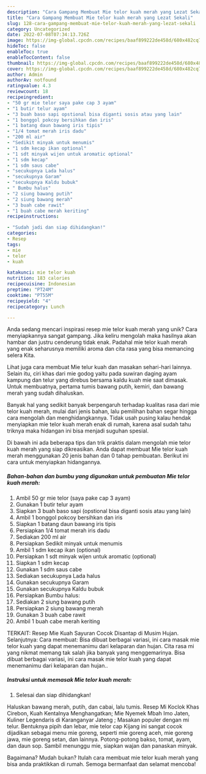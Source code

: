 ```yaml
---
description: "Cara Gampang Membuat Mie telor kuah merah yang Lezat Sekali"
title: "Cara Gampang Membuat Mie telor kuah merah yang Lezat Sekali"
slug: 128-cara-gampang-membuat-mie-telor-kuah-merah-yang-lezat-sekali
category: Uncategorized
date: 2022-07-08T07:34:13.726Z
image: https://img-global.cpcdn.com/recipes/baaf899222de458d/680x482cq70/mie-telor-kuah-merah-foto-resep-utama.jpg
hideToc: false
enableToc: true
enableTocContent: false
thumbnail: https://img-global.cpcdn.com/recipes/baaf899222de458d/680x482cq70/mie-telor-kuah-merah-foto-resep-utama.jpg
cover: https://img-global.cpcdn.com/recipes/baaf899222de458d/680x482cq70/mie-telor-kuah-merah-foto-resep-utama.jpg
author: Admin
authorAv: notfound
ratingvalue: 4.3
reviewcount: 18
recipeingredient:
- "50 gr mie telor saya pake cap 3 ayam"
- "1 butir telur ayam"
- "3 buah baso sapi opstional bisa diganti sosis atau yang lain"
- "1 bonggol pokcoy bersihkan dan iris"
- "1 batang daun bawang iris tipis"
- "1/4 tomat merah iris dadu"
- "200 ml air"
- "Sedikit minyak untuk menumis"
- "1 sdm kecap ikan optional"
- "1 sdt minyak wijen untuk aromatic optional"
- "1 sdm kecap"
- "1 sdm saus cabe"
- "secukupnya Lada halus"
- "secukupnya Garam"
- "secukupnya Kaldu bubuk"
- " Bumbu halus"
- "2 siung bawang putih"
- "2 siung bawang merah"
- "3 buah cabe rawit"
- "1 buah cabe merah keriting"
recipeinstructions:

- "Sudah jadi dan siap dihidangkan!"
categories:
- Resep
tags:
- mie
- telor
- kuah

katakunci: mie telor kuah 
nutrition: 183 calories
recipecuisine: Indonesian
preptime: "PT24M"
cooktime: "PT55M"
recipeyield: "4"
recipecategory: Lunch

---
```





Anda sedang mencari inspirasi resep mie telor kuah merah yang unik? Cara menyiapkannya sangat gampang. Jika keliru mengolah maka hasilnya akan hambar dan justru cenderung tidak enak. Padahal mie telor kuah merah yang enak seharusnya memiliki aroma dan cita rasa yang bisa memancing selera Kita.





Lihat juga cara membuat Mie telur kuah dan masakan sehari-hari lainnya. Selain itu, ciri khas dari mie godog yaitu pada suwiran daging ayam kampung dan telur yang direbus bersama kaldu kuah mie saat dimasak. Untuk membuatnya, pertama tumis bawang putih, kemiri, dan bawang merah yang sudah dihaluskan.

Banyak hal yang sedikit banyak berpengaruh terhadap kualitas rasa dari mie telor kuah merah, mulai dari jenis bahan, lalu pemilihan bahan segar hingga cara mengolah dan menghidangkannya. Tidak usah pusing kalau hendak menyiapkan mie telor kuah merah enak di rumah, karena asal sudah tahu triknya maka hidangan ini bisa menjadi suguhan spesial.






Di bawah ini ada beberapa tips dan trik praktis dalam mengolah mie telor kuah merah yang siap dikreasikan. Anda dapat membuat Mie telor kuah merah menggunakan 20 jenis bahan dan 0 tahap pembuatan. Berikut ini cara untuk menyiapkan hidangannya.

<!--inarticleads1-->

##### Bahan-bahan dan bumbu yang digunakan untuk pembuatan Mie telor kuah merah:

1. Ambil 50 gr mie telor (saya pake cap 3 ayam)
1. Gunakan 1 butir telur ayam
1. Siapkan 3 buah baso sapi (opstional bisa diganti sosis atau yang lain)
1. Ambil 1 bonggol pokcoy bersihkan dan iris
1. Siapkan 1 batang daun bawang iris tipis
1. Persiapkan 1/4 tomat merah iris dadu
1. Sediakan 200 ml air
1. Persiapkan Sedikit minyak untuk menumis
1. Ambil 1 sdm kecap ikan (optional)
1. Persiapkan 1 sdt minyak wijen untuk aromatic (optional)
1. Siapkan 1 sdm kecap
1. Gunakan 1 sdm saus cabe
1. Sediakan secukupnya Lada halus
1. Gunakan secukupnya Garam
1. Gunakan secukupnya Kaldu bubuk
1. Persiapkan  Bumbu halus:
1. Sediakan 2 siung bawang putih
1. Persiapkan 2 siung bawang merah
1. Gunakan 3 buah cabe rawit
1. Ambil 1 buah cabe merah keriting


TERKAIT: Resep Mie Kuah Sayuran Cocok Disantap di Musim Hujan. Selanjutnya: Cara membuat: Bisa dibuat berbagai variasi, ini cara masak mie telor kuah yang dapat menemanimu dari kelaparan dan hujan. Cita rasa mi yang nikmat memang tak salah jika banyak yang menggemarinya. Bisa dibuat berbagai variasi, ini cara masak mie telor kuah yang dapat menemanimu dari kelaparan dan hujan.. 

<!--inarticleads2-->

##### Instruksi untuk memasak Mie telor kuah merah:


1. Selesai dan siap dihidangkan!

Haluskan bawang merah, putih, dan cabai, lalu tumis. Resep Mi Koclok Khas Cirebon, Kuah Kentalnya Menghangatkan; Mie Nyemek Mbah Imo Jaten, Kuliner Legendaris di Karanganyar Jateng ; Masakan populer dengan mi telur. Bentuknya pipih dan lebar, mie telor cap Kijang ini sangat cocok dijadikan sebagai menu mie goreng, seperti mie goreng aceh, mie goreng jawa, mie goreng setan, dan lainnya. Potong-potong bakso, tomat, ayam, dan daun sop. Sambil menunggu mie, siapkan wajan dan panaskan minyak. 

Bagaimana? Mudah bukan? Itulah cara membuat mie telor kuah merah yang bisa anda praktikkan di rumah. Semoga bermanfaat dan selamat mencoba!
